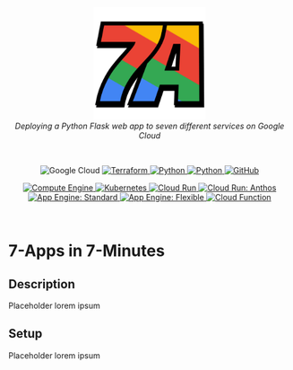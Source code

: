 <p align="center">
  <img src="./docs/logo.png" alt="7-Apps in 7-Minutes" width="200"/>
  <br />
  <em>Deploying a Python Flask web app to seven different services on Google Cloud</em>
</p>
<br />
<p align="center">
  <img src="https://img.shields.io/badge/Google%20Cloud-EA4335?logo=google-cloud&logoColor=white" alt="Google Cloud">
  <a href="./terraform">
    <img src="https://img.shields.io/badge/Terraform-623CE4?logo=terraform" alt="Terraform">
  </a>
  <a href="./app/src">
    <img src="https://img.shields.io/badge/Python-4285F4?logo=python&logoColor=white" alt="Python">
  </a>
  <a href="https://github.com/servian/7apps-google-cloud/wiki">
    <img src="https://img.shields.io/badge/Documentation-8CA1AF?logo=read-the-docs&logoColor=white" alt="Python">
  </a>
  <a href="https://github.com/servian/7apps-google-cloud/stargazers">
    <img src="https://img.shields.io/github/stars/servian/7apps-google-cloud?style=social" alt="GitHub">
  </a>
</p>
<p align="center">
  <a href="https://compute.7apps.cloud">
    <img src="https://img.shields.io/website?label=Compute%20Engine&url=https%3A%2F%2Fcompute.7apps.cloud%2F%3Fbadge" alt="Compute Engine">
  </a>
  <a href="https://gke.7apps.cloud">
    <img src="https://img.shields.io/website?label=Kubernetes&url=https%3A%2F%2Fgke.7apps.cloud%2F%3Fbadge" alt="Kubernetes">
  </a>
  <a href="https://run.7apps.cloud">
    <img src="https://img.shields.io/website?label=Cloud%20Run&url=https%3A%2F%2Frun.7apps.cloud%2F%3Fbadge" alt="Cloud Run">
  </a>
  <a href="https://run-anthos.7apps.cloud">
    <img src="https://img.shields.io/website?label=Cloud%20Run%3A%20Anthos&url=https%3A%2F%2Frun-anthos.7apps.cloud%2F%3Fbadge" alt="Cloud Run: Anthos">
  </a>
  <a href="https://standard.7apps.cloud">
    <img src="https://img.shields.io/website?label=App%20Engine%3A%20Standard&url=https%3A%2F%2Fstandard.7apps.cloud%2F%3Fbadge" alt="App Engine: Standard">
  </a>
  <a href="https://flexible.7apps.cloud">
    <img src="https://img.shields.io/website?label=App%20Engine%3A%20Flexible&url=https%3A%2F%2Fflex.7apps.cloud%2F%3Fbadge" alt="App Engine: Flexible">
  </a>
  <a href="https://function.7apps.cloud">
    <img src="https://img.shields.io/website?label=Cloud%20Function&url=https%3A%2F%2Ffunction.7apps.cloud%2F%3Fbadge" alt="Cloud Function">
  </a>
</p>
<br />

# 7-Apps in 7-Minutes

## Description

Placeholder lorem ipsum

## Setup

Placeholder lorem ipsum
